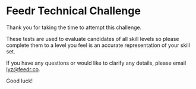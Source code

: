 # Feedr Technical Challenge

Thank you for taking the time to attempt this challenge.

These tests are used to evaluate candidates of all skill levels so please complete them to a level you feel is an accurate representation of your skill set.  

If you have any questions or would like to clarify any details, please email lyz@feedr.co.

Good luck!
